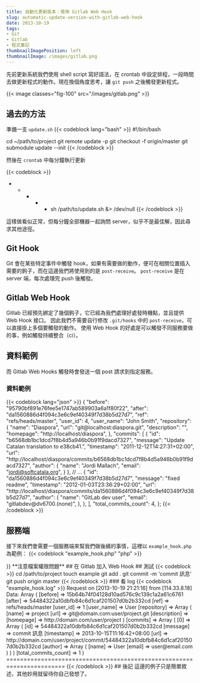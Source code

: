 ```yaml
---
title: 自動化更新版本：使用 Gitlab Web Hook
slug: automatic-update-version-with-gitlab-web-hook
date: 2013-10-19
tags:
- Git
- Gitlab
- 程式筆記
thumbnailImagePosition: left
thumbnailImage: /images/gitlab.png
---
```


先前更新系統我們使用 shell script 寫好語法，在 crontab 中設定排程，一段時間去做更新程式的動作。現在換個角度思考，讓 `git push` 之後觸發更新程式。

<!--more-->

{{< image classes="fig-100" src="/images/gitlab.png" >}}

## 過去的方法
準備一支 `update.sh`
{{< codeblock lang="bash" >}}
#!/bin/bash

cd ~/path/to/project
git remote update -p
git checkout -f origin/master
git submodule update --init
{{< /codeblock >}}

然後在 `crontab` 中每分鐘執行更新

{{< codeblock >}}
* * * * * sh /path/to/update.sh &> /dev/null
{{< /codeblock >}}

這樣做看似正常，但每分鐘全部機器一起詢問 server，似乎不是最佳解，因此尋求其他途徑。

## Git Hook
Git 會在某些特定事件中觸發 hook，如果有需要做的動作，便可在相關位置插入需要的鉤子，而在這邊我們將使用到的是 `post-receive`。
`post-receive` 是在 server 端，每次處理完 push 後觸發。

## Gitlab Web Hook
Gitlab 已經預先綁定了幾個鉤子，它已經為我們處理好處發時機點，並且提供 Web Hook 接口。
因此我們不需要自行修改 `.git/hooks` 中的 `post-receive`，可以直接掛上多個要觸發的動作。
使用 Web Hook 的好處是可以觸發不同服務要做的事，例如觸發持續整合（ci）。

## 資料範例
而 Gitlab Web Hooks 觸發時會發送一個 post 請求到指定服務。
### 資料範例
{{< codeblock lang="json" >}}
{
  "before": "95790bf891e76fee5e1747ab589903a6a1f80f22",
  "after": "da1560886d4f094c3e6c9ef40349f7d38b5d27d7",
  "ref": "refs/heads/master",
  "user_id": 4,
  "user_name": "John Smith",
  "repository": {
    "name": "Diaspora",
    "url": "git@localhost:diaspora.git",
    "description": "",
    "homepage": "http://localhost/diaspora",
  },
  "commits": [
    {
      "id": "b6568db1bc1dcd7f8b4d5a946b0b91f9dacd7327",
      "message": "Update Catalan translation to e38cb41.",
      "timestamp": "2011-12-12T14:27:31+02:00",
      "url": "http://localhost/diaspora/commits/b6568db1bc1dcd7f8b4d5a946b0b91f9dacd7327",
      "author": {
        "name": "Jordi Mallach",
        "email": "jordi@softcatala.org",
      }
    },
    // ...
    {
      "id": "da1560886d4f094c3e6c9ef40349f7d38b5d27d7",
      "message": "fixed readme",
      "timestamp": "2012-01-03T23:36:29+02:00",
      "url": "http://localhost/diaspora/commits/da1560886d4f094c3e6c9ef40349f7d38b5d27d7",
      "author": {
        "name": "GitLab dev user",
        "email": "gitlabdev@dv6700.(none)",
      },
    },
  ],
  "total_commits_count": 4,
};
{{< /codeblock >}}


## 服務端
接下來我們會需要一個服務端來幫我們做後續的事情，這裡以 `example_hook.php` 為範例：
{{< codeblock "example_hook.php" "php" >}}
<?php

// 認證用
$valid_token = 'd49dfa7622681425fbcbdd687eb2ca59498ce852';
$valid_ip = array('127.0.0.1');

$client_token = $_GET['token'];
$client_ip = $_SERVER['REMOTE_ADDR'];

$fs = fopen('./example_hook.log', 'a');
fwrite($fs, 'Request on ['.date("Y-m-d H:i:s").'] from ['.$client_ip.']'.PHP_EOL);

// 認證 token
if ($client_token !== $valid_token)
{
    echo "error 10001";
    fwrite($fs, "Invalid token [{$client_token}]".PHP_EOL);
    exit(0);
}

// 認證 ip
if ( ! in_array($client_ip, $valid_ip))
{
    echo "error 10002";
    fwrite($fs, "Invalid ip [{$client_ip}]".PHP_EOL);
    exit(0);
}

$json = file_get_contents('php://input');
$data = json_decode($json, true);
fwrite($fs, 'Data: '.print_r($data, true).PHP_EOL);
fwrite($fs, '======================================================================='.PHP_EOL);
$fs and fclose($fs);

// 執行上面所述的 update.sh
exec("sh /path/to/update.sh");
{{< /codeblock >}}

**注意檔案權限問題**

## 在 Gitlab 加入 Web Hook
<!--{% img center /img/2013101904.png %}-->

## 測試
{{< codeblock >}}
cd /path/to/project
touch example
git add .
git commit -m 'commit 訊息'
git push origin master
{{< /codeblock >}}

### 看 log
{{< codeblock "example_hook.log" >}}
Request on [2013-10-19 21:21:16] from [114.33.8.18]
Data: Array
(
    [before] => 15b64b74f04128d10ad576c9c139c1a2a61c6761
    [after] => 54484322a10dbfb84c6d1caf201507d0b2b332cd
    [ref] => refs/heads/master
    [user_id] => 1
    [user_name] => User
    [repository] => Array
        (
            [name] => project
            [url] => git@domain.com:user/project.git
            [description] => 
            [homepage] => http://domain.com/user/project
        )

    [commits] => Array
        (
            [0] => Array
                (
                    [id] => 54484322a10dbfb84c6d1caf201507d0b2b332cd
                    [message] => commit 訊息
                    [timestamp] => 2013-10-15T11:16:42+08:00
                    [url] => http://domain.com/user/project/commit/54484322a10dbfb84c6d1caf201507d0b2b332cd
                    [author] => Array
                        (
                            [name] => User
                            [email] => user@email.com
                        )

                )

        )

    [total_commits_count] => 1
)
=======================================================================
{{< /codeblock >}}

## 後記
這邊的例子只是簡單敘述，其他妙用就留待你自己發想了。
